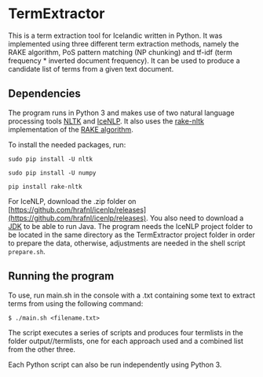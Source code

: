 # TermExtractor

This is a term extraction tool for Icelandic written in Python. It was implemented using three different term extraction methods, namely the RAKE algorithm, PoS pattern matching (NP chunking) and tf-idf (term frequency * inverted document frequency). It can be used to produce a candidate list of terms from a given text document.

## Dependencies
The program runs in Python 3 and makes use of two natural language processing tools [NLTK](http://www.nltk.org/) and [IceNLP](https://github.com/hrafnl/icenlp). It also uses the [rake-nltk](https://github.com/csurfer/rake-nltk) implementation of the [RAKE algorithm](https://www.researchgate.net/publication/227988510_Automatic_Keyword_Extraction_from_Individual_Documents).

To install the needed packages, run:

```sudo pip install -U nltk```

```sudo pip install -U numpy```

```pip install rake-nltk```

For IceNLP, download the .zip folder on [https://github.com/hrafnl/icenlp/releases](https://github.com/hrafnl/icenlp/releases). You also need to download a [JDK](https://www.oracle.com/technetwork/java/javase/downloads/index.html) to be able to run Java. The program needs the IceNLP project folder to be located in the same directory as the TermExtractor project folder in order to prepare the data, otherwise, adjustments are needed in the shell script ```prepare.sh```.


## Running the program
To use, run main.sh in the console with a .txt containing some text to extract terms from using the following command:

```$ ./main.sh <filename.txt>```

The script executes a series of scripts and produces four termlists in the folder output/<filename>/termlists, one for each approach used and a combined list from the other three.
  
Each Python script can also be run independently using Python 3.

